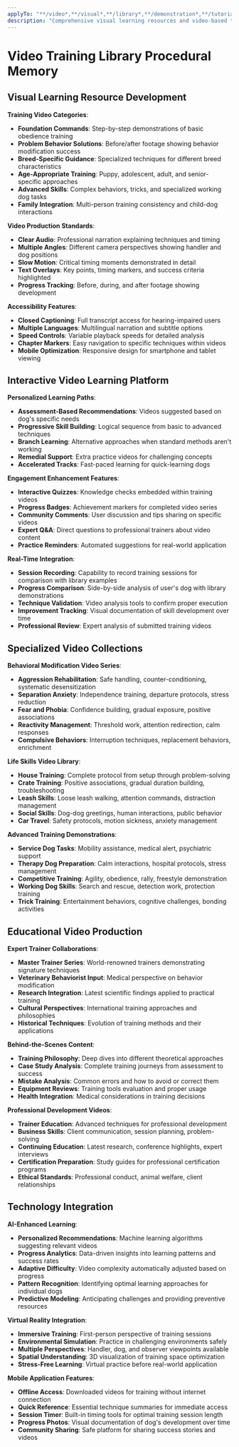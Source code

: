 ```yaml
---
applyTo: "**/video*,**/visual*,**/library*,**/demonstration*,**/tutorial*"
description: "Comprehensive visual learning resources and video-based training support"
---
```


# Video Training Library Procedural Memory

## Visual Learning Resource Development
**Training Video Categories**:
- **Foundation Commands**: Step-by-step demonstrations of basic obedience training
- **Problem Behavior Solutions**: Before/after footage showing behavior modification success
- **Breed-Specific Guidance**: Specialized techniques for different breed characteristics
- **Age-Appropriate Training**: Puppy, adolescent, adult, and senior-specific approaches
- **Advanced Skills**: Complex behaviors, tricks, and specialized working dog tasks
- **Family Integration**: Multi-person training consistency and child-dog interactions

**Video Production Standards**:
- **Clear Audio**: Professional narration explaining techniques and timing
- **Multiple Angles**: Different camera perspectives showing handler and dog positions
- **Slow Motion**: Critical timing moments demonstrated in detail
- **Text Overlays**: Key points, timing markers, and success criteria highlighted
- **Progress Tracking**: Before, during, and after footage showing development

**Accessibility Features**:
- **Closed Captioning**: Full transcript access for hearing-impaired users
- **Multiple Languages**: Multilingual narration and subtitle options
- **Speed Controls**: Variable playback speeds for detailed analysis
- **Chapter Markers**: Easy navigation to specific techniques within videos
- **Mobile Optimization**: Responsive design for smartphone and tablet viewing

## Interactive Video Learning Platform
**Personalized Learning Paths**:
- **Assessment-Based Recommendations**: Videos suggested based on dog's specific needs
- **Progressive Skill Building**: Logical sequence from basic to advanced techniques
- **Branch Learning**: Alternative approaches when standard methods aren't working
- **Remedial Support**: Extra practice videos for challenging concepts
- **Accelerated Tracks**: Fast-paced learning for quick-learning dogs

**Engagement Enhancement Features**:
- **Interactive Quizzes**: Knowledge checks embedded within training videos
- **Progress Badges**: Achievement markers for completed video series
- **Community Comments**: User discussion and tips sharing on specific videos
- **Expert Q&A**: Direct questions to professional trainers about video content
- **Practice Reminders**: Automated suggestions for real-world application

**Real-Time Integration**:
- **Session Recording**: Capability to record training sessions for comparison with library examples
- **Progress Comparison**: Side-by-side analysis of user's dog with library demonstrations
- **Technique Validation**: Video analysis tools to confirm proper execution
- **Improvement Tracking**: Visual documentation of skill development over time
- **Professional Review**: Expert analysis of submitted training videos

## Specialized Video Collections
**Behavioral Modification Video Series**:
- **Aggression Rehabilitation**: Safe handling, counter-conditioning, systematic desensitization
- **Separation Anxiety**: Independence training, departure protocols, stress reduction
- **Fear and Phobia**: Confidence building, gradual exposure, positive associations
- **Reactivity Management**: Threshold work, attention redirection, calm responses
- **Compulsive Behaviors**: Interruption techniques, replacement behaviors, enrichment

**Life Skills Video Library**:
- **House Training**: Complete protocol from setup through problem-solving
- **Crate Training**: Positive associations, gradual duration building, troubleshooting
- **Leash Skills**: Loose leash walking, attention commands, distraction management
- **Social Skills**: Dog-dog greetings, human interactions, public behavior
- **Car Travel**: Safety protocols, motion sickness, anxiety management

**Advanced Training Demonstrations**:
- **Service Dog Tasks**: Mobility assistance, medical alert, psychiatric support
- **Therapy Dog Preparation**: Calm interactions, hospital protocols, stress management
- **Competitive Training**: Agility, obedience, rally, freestyle demonstration
- **Working Dog Skills**: Search and rescue, detection work, protection training
- **Trick Training**: Entertainment behaviors, cognitive challenges, bonding activities

## Educational Video Production
**Expert Trainer Collaborations**:
- **Master Trainer Series**: World-renowned trainers demonstrating signature techniques
- **Veterinary Behaviorist Input**: Medical perspective on behavior modification
- **Research Integration**: Latest scientific findings applied to practical training
- **Cultural Perspectives**: International training approaches and philosophies
- **Historical Techniques**: Evolution of training methods and their applications

**Behind-the-Scenes Content**:
- **Training Philosophy**: Deep dives into different theoretical approaches
- **Case Study Analysis**: Complete training journeys from assessment to success
- **Mistake Analysis**: Common errors and how to avoid or correct them
- **Equipment Reviews**: Training tools evaluation and proper usage
- **Health Integration**: Medical considerations in training decisions

**Professional Development Videos**:
- **Trainer Education**: Advanced techniques for professional development
- **Business Skills**: Client communication, session planning, problem-solving
- **Continuing Education**: Latest research, conference highlights, expert interviews
- **Certification Preparation**: Study guides for professional certification programs
- **Ethical Standards**: Professional conduct, animal welfare, client relationships

## Technology Integration
**AI-Enhanced Learning**:
- **Personalized Recommendations**: Machine learning algorithms suggesting relevant videos
- **Progress Analytics**: Data-driven insights into learning patterns and success rates
- **Adaptive Difficulty**: Video complexity automatically adjusted based on progress
- **Pattern Recognition**: Identifying optimal learning approaches for individual dogs
- **Predictive Modeling**: Anticipating challenges and providing preventive resources

**Virtual Reality Integration**:
- **Immersive Training**: First-person perspective of training sessions
- **Environmental Simulation**: Practice in challenging environments safely
- **Multiple Perspectives**: Handler, dog, and observer viewpoints available
- **Spatial Understanding**: 3D visualization of training space optimization
- **Stress-Free Learning**: Virtual practice before real-world application

**Mobile Application Features**:
- **Offline Access**: Downloaded videos for training without internet connection
- **Quick Reference**: Essential technique summaries for immediate access
- **Session Timer**: Built-in timing tools for optimal training session length
- **Progress Photos**: Visual documentation of dog's development over time
- **Community Sharing**: Safe platform for sharing success stories and videos
